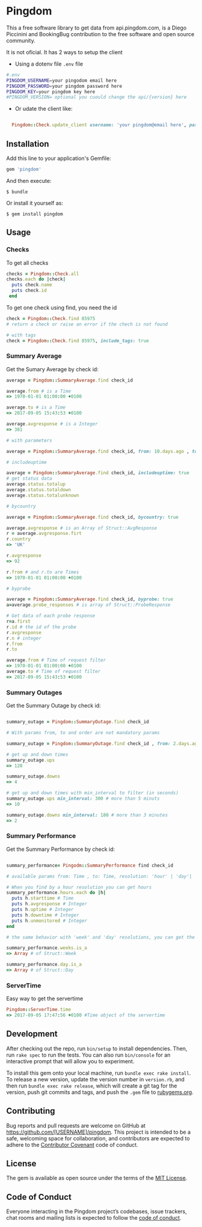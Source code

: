 # Pingdom
This a free software library to get data from api.pingdom.com, is a Diego Piccinini and BookingBug contribution to the free software and open source community.

It is not oficial. It has 2 ways to setup the client

- Using a dotenv file `.env` file

```bash
#.env
PINGDOM_USERNAME=your pingodom email here
PINGDOM_PASSWORD=your pingdom password here
PINGDOM_KEY=your pingdom key here
#PINGDOM_VERSION= optional you cuould change the api/{version} here

```

- Or udate the client like:

```ruby

  Pingdom::Check.update_client username: 'your pingdom@email here', password: 'your pingdom password here' , key: 'your pingdom key here'

```

## Installation

Add this line to your application's Gemfile:

```ruby
gem 'pingdom'
```

And then execute:

    $ bundle

Or install it yourself as:

    $ gem install pingdom

## Usage

### Checks

To get all checks

```ruby
checks = Pingdom::Check.all
checks.each do |check|
  puts check.name
  puts check.id
 end
```

To get one check using find, you need the id

```ruby
check = Pingdom::Check.find 85975
# return a check or raise an error if the chech is not found

# with tags
check = Pingdom::Check.find 85975, include_tags: true
```

### Summary Average

Get the Sumary Average by check id:

```ruby
average = Pingdom::SummaryAverage.find check_id

average.from # is a Time
=> 1970-01-01 01:00:00 +0100

average.to # is a Time
=> 2017-09-05 15:43:53 +0100

average.avgresponse # is a Integer
=> 381

# with parameters

average = Pingdom::SummaryAverage.find check_id, from: 10.days.ago , to: 1.day.ago, probes: '44,33'

# includeuptime

average = Pingdom::SummaryAverage.find check_id, includeuptime: true
# get status data
average.status.totalup
average.status.totaldown
average.status.totalunknown

# bycountry

average = Pingdom::SummaryAverage.find check_id, bycountry: true

average.avgresponse # is an Array of Struct::AvgResponse
r = average.avgresponse.firt
r.country
=> 'UK'

r.avgresponse
=> 92

r.from # and r.to are Times
=> 1970-01-01 01:00:00 +0100

# byprobe

average = Pingdom::SummaryAverage.find check_id, byprobe: true
a=average.probe_responses # is array of Struct::ProbeResponse

# Get data of each probe response
r=a.first
r.id # the id of the probe
r.avgresponse
r.n # integer
r.from
r.to

average.from # Time of request filter
=> 1970-01-01 01:00:00 +0100
average.to # Time of request filter
=> 2017-09-05 15:43:53 +0100

```

### Summary Outages

Get the Summary Outage by check id:

```ruby

summary_outage = Pingdom::SummaryOutage.find check_id

# With params from, to and order are not mandatory params

summary_outage = Pingdom::SummaryOutage.find check_id , from: 2.days.ago, to: 1.days.ago, order: 'desc'

# get up and down times
summary_outage.ups
=> 120

summary_outage.downs
=> 4

# get up and down times with min_interval to filter (in seconds)
summary_outage.ups min_interval: 300 # more than 5 minuts
=> 10

summary_outage.downs min_interval: 180 # more than 3 minutes
=> 2

```

### Summary Performance

Get the Summary Performance by check id:

```ruby

summary_performance= Pingodm::SummaryPerformance find check_id

# available params from: Time , to: Time, resolution: 'hour' | 'day'| 'week' , includeuptime: true | false

# When you find by a hour resolution you can get hours
summary_performance.hours.each do |h|
  puts h.starttime # Time
  puts h.avgresponse # Integer
  puts h.uptime # Integer
  puts h.downtime # Integer
  puts h.unmonitored # Integer
end

# the same behavior with 'week' and 'day' resolutions, you can get the data of each one use the same methods.

summary_performance.weeks.is_a
=> Array # of Struct::Week

summary_performance.day.is_a
=> Array # of Struct::Day

```

### ServerTime

Easy way to get the servertime

```ruby
Pingdom::ServerTime.time
=> 2017-09-05 17:47:56 +0100 #Time object of the servertime
```

## Development

After checking out the repo, run `bin/setup` to install dependencies. Then, run `rake spec` to run the tests. You can also run `bin/console` for an interactive prompt that will allow you to experiment.

To install this gem onto your local machine, run `bundle exec rake install`. To release a new version, update the version number in `version.rb`, and then run `bundle exec rake release`, which will create a git tag for the version, push git commits and tags, and push the `.gem` file to [rubygems.org](https://rubygems.org).

## Contributing

Bug reports and pull requests are welcome on GitHub at https://github.com/[USERNAME]/pingdom. This project is intended to be a safe, welcoming space for collaboration, and contributors are expected to adhere to the [Contributor Covenant](http://contributor-covenant.org) code of conduct.

## License

The gem is available as open source under the terms of the [MIT License](http://opensource.org/licenses/MIT).

## Code of Conduct

Everyone interacting in the Pingdom project’s codebases, issue trackers, chat rooms and mailing lists is expected to follow the [code of conduct](https://github.com/[USERNAME]/pingdom/blob/master/CODE_OF_CONDUCT.md).
